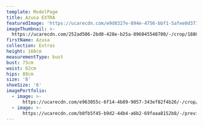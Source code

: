 ```yaml
---
template: ModelPage
title: Azusa EXTRA
featuredImage: 'https://ucarecdn.com/e9d8327e-894e-4756-bbf1-5afee0d371ff/'
imageThumbnail: >-
  https://ucarecdn.com/252ad506-2bd0-428e-b25a-896045548700/-/crop/1880x1363/0,164/-/preview/-/rotate/90/
firstName: Azusa
collection: Extras
height: 160cm
measurementType: bust
bust: 75cm
waist: 62cm
hips: 88cm
size: '8'
shoeSize: '6'
imagePortfolio:
  - image: >-
      https://ucarecdn.com/e963055c-6f14-4b89-9057-343ef82f4b26/-/crop/1805x1419/0,93/-/preview/-/rotate/90/
  - image: >-
      https://ucarecdn.com/b0fb5f45-b9d2-44b4-a6b2-69faaa8152b8/-/preview/-/rotate/90/
---
```


